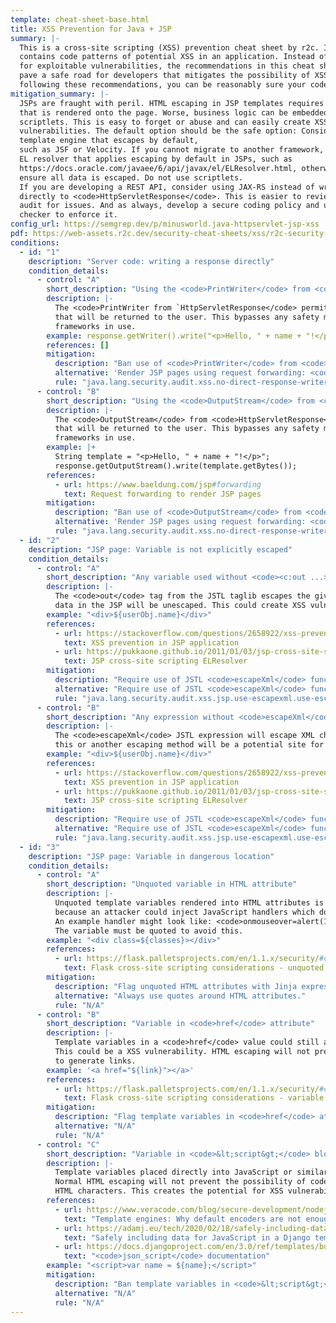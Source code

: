 ```yaml
---
template: cheat-sheet-base.html
title: XSS Prevention for Java + JSP
summary: |-
  This is a cross-site scripting (XSS) prevention cheat sheet by r2c. It
  contains code patterns of potential XSS in an application. Instead of scrutinizing code
  for exploitable vulnerabilities, the recommendations in this cheat sheet
  pave a safe road for developers that mitigates the possibility of XSS in your code. By 
  following these recommendations, you can be reasonably sure your code is free of XSS.
mitigation_summary: |-
  JSPs are fraught with peril. HTML escaping in JSP templates requires escaping all data
  that is rendered onto the page. Worse, business logic can be embedded into JSPs with
  scriptlets. This is easy to forget or abuse and can easily create XSS
  vulnerabilities. The default option should be the safe option: Consider using a view or
  template engine that escapes by default,
  such as JSF or Velocity. If you cannot migrate to another framework, use a custom
  EL resolver that applies escaping by default in JSPs, such as
  https://docs.oracle.com/javaee/6/api/javax/el/ELResolver.html, otherwise you MUST
  ensure all data is escaped. Do not use scriptlets.
  If you are developing a REST API, consider using JAX-RS instead of writing
  directly to <code>HttpServletResponse</code>. This is easier to review, maintain, and
  audit for issues. And as always, develop a secure coding policy and use a security
  checker to enforce it.
config_url: https://semgrep.dev/p/minusworld.java-httpservlet-jsp-xss
pdf: https://web-assets.r2c.dev/security-cheat-sheets/xss/r2c-security-cheat-sheet-xss-prevention-for-java-jsp.pdf
conditions:
  - id: "1"
    description: "Server code: writing a response directly"
    condition_details:
      - control: "A"
        short_description: "Using the <code>PrintWriter</code> from <code>HttpServletResponse</code>"
        description: |-
          The <code>PrintWriter from `HttpServletResponse</code> permits writing data directly to the response
          that will be returned to the user. This bypasses any safety mechanisms built into any
          frameworks in use.
        example: response.getWriter().write("<p>Hello, " + name + "!</p>");
        references: []
        mitigation:
          description: "Ban use of <code>PrintWriter</code> from <code>HttpServletResponse</code>"
          alternative: 'Render JSP pages using request forwarding: <code>request.getRequestDispatcher("/page.jsp").forward(...);</code>'
          rule: "java.lang.security.audit.xss.no-direct-response-writer.no-direct-response-writer"
      - control: "B"
        short_description: "Using the <code>OutputStream</code> from <code>HttpServletResponse</code>"
        description: |-
          The <code>OutputStream</code> from <code>HttpServletResponse</code> permits writing data directly to the response
          that will be returned to the user. This bypasses any safety mechanisms built into any
          frameworks in use.
        example: |+
          String template = "<p>Hello, " + name + "!</p>";
          response.getOutputStream().write(template.getBytes());
        references:
          - url: https://www.baeldung.com/jsp#forwarding
            text: Request forwarding to render JSP pages
        mitigation:
          description: "Ban use of <code>OutputStream</code> from <code>HttpServletResponse</code>"
          alternative: 'Render JSP pages using request forwarding: <code>request.getRequestDispatcher("/page.jsp").forward(...);</code>'
          rule: "java.lang.security.audit.xss.no-direct-response-writer.no-direct-response-writer"
  - id: "2"
    description: "JSP page: Variable is not explicitly escaped"
    condition_details:
      - control: "A"
        short_description: "Any variable used without <code><c:out ...></code> tag"
        description: |-
          The <code>out</code> tag from the JSTL taglib escapes the given value. Without this or another escaping method,
          data in the JSP will be unescaped. This could create XSS vulnerabilities.
        example: "<div>${userObj.name}</div>"
        references:
          - url: https://stackoverflow.com/questions/2658922/xss-prevention-in-jsp-servlet-web-application
            text: XSS prevention in JSP application
          - url: https://pukkaone.github.io/2011/01/03/jsp-cross-site-scripting-elresolver.html
            text: JSP cross-site scripting ELResolver
        mitigation:
          description: "Require use of JSTL <code>escapeXml</code> function in every expression."
          alternative: "Require use of JSTL <code>escapeXml</code> function in every expression."
          rule: "java.lang.security.audit.xss.jsp.use-escapexml.use-escapexml"
      - control: "B"
        short_description: "Any expression without <code>escapeXml</code>"
        description: |-
          The <code>escapeXml</code> JSTL expression will escape XML characters. Any data rendered without
          this or another escaping method will be a potential site for XSS.
        example: "<div>${userObj.name}</div>"
        references:
          - url: https://stackoverflow.com/questions/2658922/xss-prevention-in-jsp-servlet-web-application
            text: XSS prevention in JSP application
          - url: https://pukkaone.github.io/2011/01/03/jsp-cross-site-scripting-elresolver.html
            text: JSP cross-site scripting ELResolver
        mitigation:
          description: "Require use of JSTL <code>escapeXml</code> function in every expression."
          alternative: "Require use of JSTL <code>escapeXml</code> function in every expression."
          rule: "java.lang.security.audit.xss.jsp.use-escapexml.use-escapexml"
  - id: "3"
    description: "JSP page: Variable in dangerous location"
    condition_details:
      - control: "A"
        short_description: "Unquoted variable in HTML attribute"
        description: |-
          Unquoted template variables rendered into HTML attributes is a potential XSS vector
          because an attacker could inject JavaScript handlers which do not require HTML characters.
          An example handler might look like: <code>onmouseover=alert(1)</code>. HTML escaping will not mitigate this.
          The variable must be quoted to avoid this.
        example: "<div class=${classes}></div>"
        references:
          - url: https://flask.palletsprojects.com/en/1.1.x/security/#cross-site-scripting-xss
            text: Flask cross-site scripting considerations - unquoted variable in HTML attribute
        mitigation:
          description: "Flag unquoted HTML attributes with Jinja expressions"
          alternative: "Always use quotes around HTML attributes."
          rule: "N/A"
      - control: "B"
        short_description: "Variable in <code>href</code> attribute"
        description: |-
          Template variables in a <code>href</code> value could still accept the <code>javascript:</code> URI.
          This could be a XSS vulnerability. HTML escaping will not prevent this. Use <code>url_for</code>
          to generate links.
        example: '<a href="${link}"></a>'
        references:
          - url: https://flask.palletsprojects.com/en/1.1.x/security/#cross-site-scripting-xss
            text: Flask cross-site scripting considerations - variable in <code>href</code>
        mitigation:
          description: "Flag template variables in <code>href</code> attributes"
          alternative: "N/A"
          rule: "N/A"
      - control: "C"
        short_description: "Variable in <code>&lt;script&gt;</code> block"
        description: |-
          Template variables placed directly into JavaScript or similar are now directly in a code execution context.
          Normal HTML escaping will not prevent the possibility of code injection because code can be written without
          HTML characters. This creates the potential for XSS vulnerabilities, or worse.
        references:
          - url: https://www.veracode.com/blog/secure-development/nodejs-template-engines-why-default-encoders-are-not-enough
            text: "Template engines: Why default encoders are not enough"
          - url: https://adamj.eu/tech/2020/02/18/safely-including-data-for-javascript-in-a-django-template/
            text: "Safely including data for JavaScript in a Django template"
          - url: https://docs.djangoproject.com/en/3.0/ref/templates/builtins/#json-script
            text: "<code>json_script</code> documentation"
        example: "<script>var name = ${name};</script>"
        mitigation:
          description: "Ban template variables in <code>&lt;script&gt;</code> blocks."
          alternative: "N/A"
          rule: "N/A"
---
```

